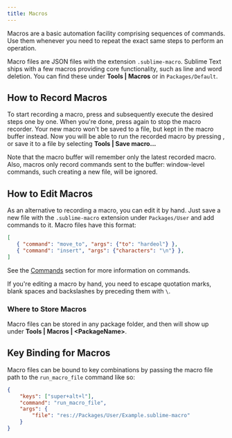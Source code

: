 ```yaml
---
title: Macros
---
```


Macros are a basic automation facility comprising sequences of commands. Use
them whenever you need to repeat the exact same steps to perform an operation.

Macro files are JSON files with the extension `.sublime-macro`. Sublime Text
ships with a few macros providing core functionality, such as line and word
deletion. You can find these under **Tools | Macros** or in
`Packages/Default`.

## How to Record Macros

To start recording a macro, press <Key key="Ctrl+Alt+q" /> and subsequently
execute the desired steps one by one. When you're done,
press <Key key="Ctrl+Alt+q" /> again to stop the macro recorder. Your new macro
won't be saved to a file, but kept in the macro buffer instead. Now you will be
able to run the recorded macro by pressing <Key key="Ctrl+Shift+Alt+q" />,
or save it to a file by selecting **Tools | Save macro...**

Note that the macro buffer will remember only the latest recorded macro. Also,
macros only record commands sent to the buffer: window-level
commands, such creating a new file, will be ignored.

## How to Edit Macros

As an alternative to recording a macro, you can edit it by hand. Just save a new file
with the `.sublime-macro` extension under `Packages/User` and add
commands to it. Macro files have this format:

```json
[
   { "command": "move_to", "args": {"to": "hardeol"} },
   { "command": "insert", "args": {"characters": "\n"} },
]
```
See the [Commands](/reference/commands.md) section for more information on commands.

<!-- TODO do we need to escape every kind of quotations marks? -->

If you're editing a macro by hand, you need to escape quotation marks,
blank spaces and backslashes by preceding them with `\`.

### Where to Store Macros

Macro files can be stored in any package folder, and then will show up
under **Tools | Macros | \<PackageName\>**.

## Key Binding for Macros

Macro files can be bound to key combinations by passing the macro file path to the `run_macro_file` command like so:

```json
{
    "keys": ["super+alt+l"],
    "command": "run_macro_file",
    "args": {
        "file": "res://Packages/User/Example.sublime-macro"
    }
}
```
